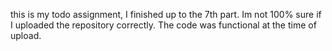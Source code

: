 this is my todo assignment, I finished up to the 7th part. 
Im not 100% sure if I uploaded the repository correctly.
The code was functional at the time of upload.

